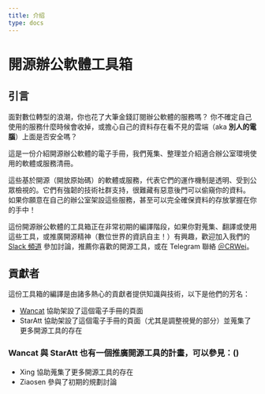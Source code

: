 ```yaml
---
title: 介绍
type: docs
---
```


# 開源辦公軟體工具箱

## 引言
面對數位轉型的浪潮，你也花了大筆金錢訂閱辦公軟體的服務嗎？
你不確定自己使用的服務什麼時候會收掉，或擔心自己的資料存在看不見的雲端（aka **別人的電腦**）上面是否安全嗎？

這是一份介紹開源辦公軟體的電子手冊，我們蒐集、整理並介紹適合辦公室環境使用的軟體或服務清冊。

這些基於開源（開放原始碼）的軟體或服務，代表它們的運作機制是透明、受到公眾檢視的。它們有強韌的技術社群支持，很難藏有惡意後門可以偷窺你的資料。
如果你願意在自己的辦公室架設這些服務，甚至可以完全確保資料的存放掌握在你的手中！

這份開源辦公軟體的工具箱正在非常初期的編譯階段，如果你對蒐集、翻譯或使用這些工具，或推廣開源精神（數位世界的資訊自主！）有興趣，歡迎加入我們的 [Slack 頻道](https://g0v-tw.slack.com/archives/C03UU430L6M) 參加討論，推薦你喜歡的開源工具，或在 Telegram 聯絡 [＠CRWei](https://t.me/CRWei)。

## 貢獻者
這份工具箱的編譯是由諸多熱心的貢獻者提供知識與技術，以下是他們的芳名：
- [Wancat](https://wancat.cc) 協助架設了這個電子手冊的頁面
- StarAtt 協助架設了這個電子手冊的頁面（尤其是調整視覺的部分）並蒐集了更多開源工具的存在
### Wancat 與 StarAtt 也有一個推廣開源工具的計畫，可以參見：()
- Xing 協助蒐集了更多開源工具的存在
- Ziaosen 參與了初期的規劃討論